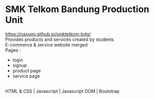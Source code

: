 # SMK Telkom Bandung Production Unit
https://naxumi.github.io/smktelkom-bdg/
<br>
Provides products and services created by students
<br>
E-commerce & service website merged
<br>
Pages : 
<ul>
  <li>login</li>
  <li>signup</li>
  <li>product page</li>
  <li>service page</li>
</ul>
<br>
HTML & CSS | Javascript | Javascript DOM | Bootstrap
